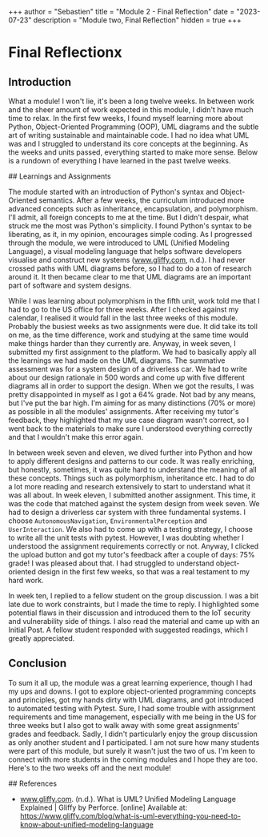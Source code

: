 +++
author = "Sebastien"
title = "Module 2 - Final Reflection"
date = "2023-07-23"
description = "Module two, Final Reflection"
hidden = true
+++

# Final Reflectionx


## Introduction

What a module! I won't lie, it's been a long twelve weeks. In between work and the sheer amount of work expected in this module, I didn't have much time to relax.
In the first few weeks, I found myself learning more about Python, Object-Oriented Programming (OOP), UML diagrams and the subtle art of writing sustainable and maintainable code. I had no idea what UML was and I struggled to understand its core concepts at the beginning. As the weeks and units passed, everything started to make more sense. Below is a rundown of everything I have learned in the past twelve weeks.

## Learnings and Assignments

The module started with an introduction of Python's syntax and Object-Oriented semantics. After a few weeks, the curriculum introduced more advanced concepts such as inheritance, encapsulation, and polymorphism. I'll admit, all foreign concepts to me at the time. But I didn't despair, what struck me the most was Python's simplicity. I found Python's syntax to be liberating, as it, in my opinion, encourages simple coding. As I progressed through the module, we were introduced to UML (Unified Modeling Language), a visual modeling language that helps software developers visualise and construct new systems (www.gliffy.com, n.d.). I had never crossed paths with UML diagrams before, so I had to do a ton of research around it. It then became clear to me that UML diagrams are an important part of software and system designs.

While I was learning about polymorphism in the fifth unit, work told me that I had to go to the US office for three weeks. After I checked against my calendar, I realised it would fall in the last three weeks of this module. Probably the busiest weeks as two assignments were due. It did take its toll on me, as the time difference, work and studying at the same time would make things harder than they currently are.
Anyway, in week seven, I submitted my first assignment to the platform. We had to basically apply all the learnings we had made on the UML diagrams. The summative assessment was for a system design of a driverless car. We had to write about our design rationale in 500 words and come up with five different diagrams all in order to support the design. When we got the results, I was pretty disappointed in myself as I got a 64% grade. Not bad by any means, but I've put the bar high. I'm aiming for as many distinctions (70% or more) as possible in all the modules' assignments. After receiving my tutor's feedback, they highlighted that my use case diagram wasn't correct, so I went back to the materials to make sure I understood everything correctly and that I wouldn't make this error again.

In between week seven and eleven, we dived further into Python and how to apply different designs and patterns to our code. It was really enriching, but honestly, sometimes, it was quite hard to understand the meaning of all these concepts. Things such as polymorphism, inheritance etc. I had to do a lot more reading and research extensively to start to understand what it was all about. In week eleven, I submitted another assignment. This time, it was the code that matched against the system design from week seven. We had to design a driverless car system with three fundamental systems. I choose `AutonomousNavigation`, `EnvironmentalPerception` and `UserInteraction`. We also had to come up with a testing strategy, I choose to write all the unit tests with pytest. However, I was doubting whether I understood the assignment requirements correctly or not. Anyway, I clicked the upload button and got my tutor's feedback after a couple of days: 75% grade! I was pleased about that. I had struggled to understand object-oriented design in the first few weeks, so that was a real testament to my hard work.

In week ten, I replied to a fellow student on the group discussion. I was a bit late due to work constraints, but I made the time to reply. I highlighted some potential flaws in their discussion and introduced them to the IoT security and vulnerability side of things. I also read the material and came up with an Initial Post. A fellow student responded with suggested readings, which I greatly appreciated.


## Conclusion

To sum it all up, the module was a great learning experience, though I had my ups and downs. I got to explore object-oriented programming concepts and principles, got my hands dirty with UML diagrams, and got introduced to automated testing with Pytest. Sure, I had some trouble with assignment requirements and time management, especially with me being in the US for three weeks but I also got to walk away with some great assignments’ grades and feedback. Sadly, I didn't particularly enjoy the group discussion as only another student and I participated. I am not sure how many students were part of this module, but surely it wasn't just the two of us. I'm keen to connect with more students in the coming modules and I hope they are too. Here's to the two weeks off and the next module!


## References

- www.gliffy.com. (n.d.). What is UML? Unified Modeling Language Explained | Gliffy by Perforce. [online]
Available at: https://www.gliffy.com/blog/what-is-uml-everything-you-need-to-know-about-unified-modeling-language